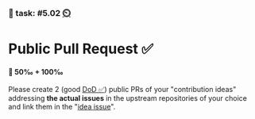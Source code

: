 ### 💪 task: #5.02 [⏲️](https://youtu.be/h1uaTOmvZbA)

# Public Pull Request ✅

#### 🏅 50‰ + 100‰

Please create 2 (good [DoD ✅](https://openpracticelibrary.com/practice/definition-of-done/)) public PRs of your "contribution ideas" addressing **the actual issues** in the upstream repositories of your choice and link them in the "[idea issue](https://github.com/digital-sustainability/module-eoss-hs23-sandbox/issues/131)".
